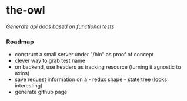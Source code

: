 # the-owl

_Generate api docs based on functional tests_

### Roadmap

* construct a small server under "/bin" as proof of concept
* clever way to grab test name
* on backend, use headers as tracking resource (turning it agnostic to axios)
* save request information on a - redux shape - state tree (looks interesting)
* generate github page